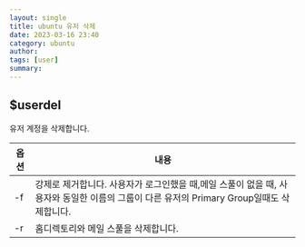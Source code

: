 ```yaml
---
layout: single
title: ubuntu 유저 삭제
date: 2023-03-16 23:40
category: ubuntu
author: 
tags: [user]
summary: 
---
```




## $userdel

유저 계정을 삭제합니다.

| 옵션 | 내용                                                                                                                                     |
| ---- | ---------------------------------------------------------------------------------------------------------------------------------------- |
| -f   | 강제로 제거합니다. 사용자가 로그인했을 때,메일 스풀이 없을 때, 사용자와 동일한 이름의 그룹이 다른 유저의 Primary Group일때도 삭제합니다. |
| -r   | 홈디렉토리와 메일 스풀을 삭제합니다.                                                                                                     |